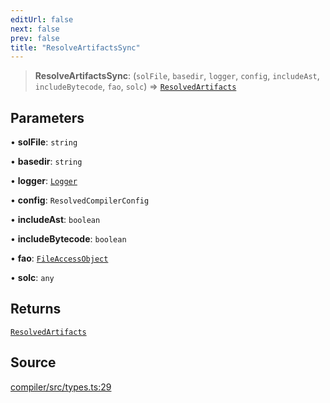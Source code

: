 ```yaml
---
editUrl: false
next: false
prev: false
title: "ResolveArtifactsSync"
---
```


> **ResolveArtifactsSync**: (`solFile`, `basedir`, `logger`, `config`, `includeAst`, `includeBytecode`, `fao`, `solc`) => [`ResolvedArtifacts`](/reference/tevm/compiler/types/type-aliases/resolvedartifacts/)

## Parameters

• **solFile**: `string`

• **basedir**: `string`

• **logger**: [`Logger`](/reference/tevm/compiler/types/type-aliases/logger/)

• **config**: `ResolvedCompilerConfig`

• **includeAst**: `boolean`

• **includeBytecode**: `boolean`

• **fao**: [`FileAccessObject`](/reference/tevm/compiler/types/type-aliases/fileaccessobject/)

• **solc**: `any`

## Returns

[`ResolvedArtifacts`](/reference/tevm/compiler/types/type-aliases/resolvedartifacts/)

## Source

[compiler/src/types.ts:29](https://github.com/evmts/tevm-monorepo/blob/main/bundler-packages/compiler/src/types.ts#L29)
